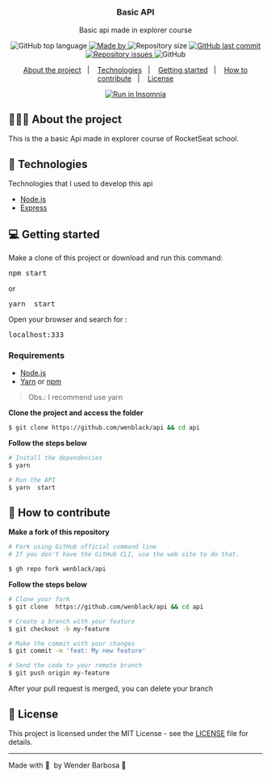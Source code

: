 <h1 align="center">
	<!-- <img alt="Logo" src=".github/logo.png" width="200px" /> -->
  
</h1>

<h3 align="center">
  Basic API
</h3>

<p align="center">Basic api made in explorer course</p>

<p align="center">
  <img alt="GitHub top language" src="https://img.shields.io/github/languages/top/wenblack/api">

  <a href="https://github.com/wenblack">
    <img alt="Made by" src="https://img.shields.io/badge/made%20by-Wender Barbosa-gree">
  </a>
  
  <img alt="Repository size" src="https://img.shields.io/github/repo-size/wenblack/api">
  
  <a href="https://github.com/wenblack/api/commits/main">
    <img alt="GitHub last commit" src="https://img.shields.io/github/last-commit/wenblack/api">
  </a>
  
  <a href="https://github.com/wenblack/api/issues">
    <img alt="Repository issues" src="https://img.shields.io/github/issues/wenblack/api">
  </a>
  
  <img alt="GitHub" src="https://img.shields.io/github/license/wenblack/api">
</p>

<p align="center">
  <a href="#-about-the-project">About the project</a>&nbsp;&nbsp;&nbsp;|&nbsp;&nbsp;&nbsp;
  <a href="#-technologies">Technologies</a>&nbsp;&nbsp;&nbsp;|&nbsp;&nbsp;&nbsp;
  <a href="#-getting-started">Getting started</a>&nbsp;&nbsp;&nbsp;|&nbsp;&nbsp;&nbsp;
  <a href="#-how-to-contribute">How to contribute</a>&nbsp;&nbsp;&nbsp;|&nbsp;&nbsp;&nbsp;
  <a href="#-license">License</a>
</p>

<p id="insomniaButton" align="center">
  <a href="" target="_blank"><img src="https://insomnia.rest/images/run.svg" alt="Run in Insomnia"></a>
</p>

## 👨🏻‍💻 About the project

This is the a basic Api made in explorer course of RocketSeat school.

## 🚀 Technologies

Technologies that I used to develop this api

- [Node.js](https://nodejs.org/en/)
- [Express](https://expressjs.com/pt-br/)


## 💻 Getting started

Make a clone of this project or download and run this command:

<pre>
npm start
</pre>
or 
<pre>
yarn  start
</pre>

Open your browser and search for :
<pre>
localhost:333
</pre>
### Requirements

- [Node.js](https://nodejs.org/en/)
- [Yarn](https://classic.yarnpkg.com/) or [npm](https://www.npmjs.com/)

> Obs.: I recommend use yarn

**Clone the project and access the folder**

```bash
$ git clone https://github.com/wenblack/api && cd api
```

**Follow the steps below**

```bash
# Install the dependencies
$ yarn

# Run the API
$ yarn  start
```

## 🤔 How to contribute

**Make a fork of this repository**

```bash
# Fork using GitHub official command line
# If you don't have the GitHub CLI, use the web site to do that.

$ gh repo fork wenblack/api
```

**Follow the steps below**

```bash
# Clone your fork
$ git clone  https://github.com/wenblack/api && cd api

# Create a branch with your feature
$ git checkout -b my-feature

# Make the commit with your changes
$ git commit -m 'feat: My new feature'

# Send the code to your remote branch
$ git push origin my-feature
```

After your pull request is merged, you can delete your branch

## 📝 License

This project is licensed under the MIT License - see the [LICENSE](LICENSE) file for details.

---

Made with 💜 &nbsp;by Wender Barbosa 👋 &nbsp;